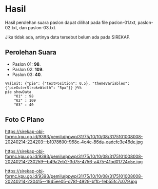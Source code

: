 # Hasil

Hasil perolehan suara paslon dapat dilihat pada file paslon-01.txt, paslon-02.txt, dan paslon-03.txt.

Jika tidak ada, artinya data tersebut belum ada pada SIREKAP.

## Perolehan Suara

 * Paslon 01: **98**.
 * Paslon 02: **109**.
 * Paslon 03: **40**.

```mermaid
%%{init: {"pie": {"textPosition": 0.5}, "themeVariables": {"pieOuterStrokeWidth": "5px"}} }%%
pie showData
    "01" : 98
    "02" : 109
    "03" : 40
```
## Foto C Plano

https://sirekap-obj-formc.kpu.go.id/9393/pemilu/ppwp/31/75/10/10/08/3175101008008-20240214-224203--b1078600-968c-4c4c-86da-eadcfc3e46de.jpg

https://sirekap-obj-formc.kpu.go.id/9393/pemilu/ppwp/31/75/10/10/08/3175101008008-20240214-230259--b49a2eb2-3d75-4756-a475-41bd01724c5e.jpg

https://sirekap-obj-formc.kpu.go.id/9393/pemilu/ppwp/31/75/10/10/08/3175101008008-20240214-230415--1945ee05-d78f-4929-bffb-1eb55fc7c079.jpg
